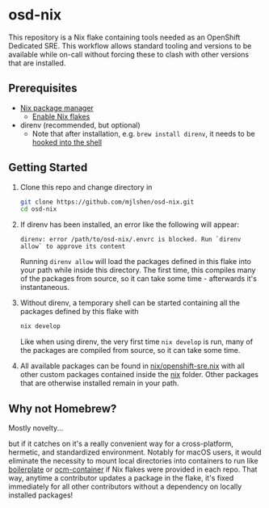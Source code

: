 # osd-nix

This repository is a Nix flake containing tools needed as an OpenShift Dedicated SRE. This workflow allows standard tooling and versions to be available while on-call without forcing these to clash with other versions that are installed.

## Prerequisites

* [Nix package manager](https://nixos.org/manual/nix/stable/installation/installing-binary.html#multi-user-installation)
  * [Enable Nix flakes](https://nixos.wiki/wiki/Flakes#Non-NixOS)
* direnv (recommended, but optional)
  * Note that after installation, e.g. `brew install direnv`, it needs to be [hooked into the shell](https://direnv.net/docs/hook.html)

## Getting Started

1. Clone this repo and change directory in

    ```bash
    git clone https://github.com/mjlshen/osd-nix.git
    cd osd-nix
    ```

2. If direnv has been installed, an error like the following will appear:

    ```log
    direnv: error /path/to/osd-nix/.envrc is blocked. Run `direnv allow` to approve its content
    ```

    Running `direnv allow` will load the packages defined in this flake into your path while inside this directory. The first time, this compiles many of the packages from source, so it can take some time - afterwards it's instantaneous.

3. Without direnv, a temporary shell can be started containing all the packages defined by this flake with

    ```bash
    nix develop
    ```

    Like when using direnv, the very first time `nix develop` is run, many of the packages are compiled from source, so it can take some time.

4. All available packages can be found in [nix/openshift-sre.nix](nix/openshift-sre.nix) with all other custom packages contained inside the [nix](nix/) folder. Other packages that are otherwise installed remain in your path.

## Why not Homebrew?

Mostly novelty...

but if it catches on it's a really convenient way for a cross-platform, hermetic, and standardized environment. Notably for macOS users, it would eliminate the necessity to mount local directories into containers to run like [boilerplate](https://github.com/openshift/boilerplate) or [ocm-container](https://github.com/openshift/ocm-container) if Nix flakes were provided in each repo. That way, anytime a contributor updates a package in the flake, it's fixed immediately for all other contributors without a dependency on locally installed packages!
